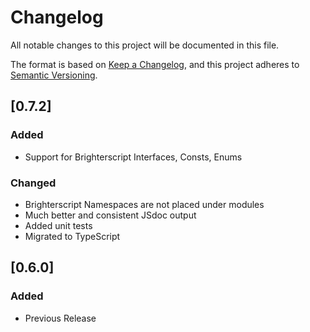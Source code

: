 # Changelog

All notable changes to this project will be documented in this file.

The format is based on [Keep a Changelog](https://keepachangelog.com/en/1.1.0/),
and this project adheres to [Semantic Versioning](https://semver.org/spec/v2.0.0.html).

## [0.7.2]

### Added

-   Support for Brighterscript Interfaces, Consts, Enums

### Changed

-   Brighterscript Namespaces are not placed under modules
-   Much better and consistent JSdoc output
-   Added unit tests
-   Migrated to TypeScript

## [0.6.0]

### Added

-   Previous Release
